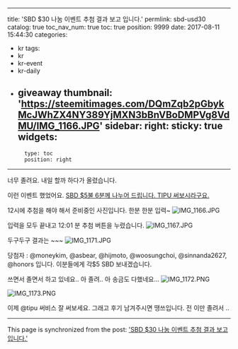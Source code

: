 
---
title: 'SBD $30 나눔 이벤트 추첨 결과 보고 입니다.'
permlink: sbd-usd30
catalog: true
toc_nav_num: true
toc: true
position: 9999
date: 2017-08-11 15:44:30
categories:
- kr
tags:
- kr
- kr-event
- kr-daily
- giveaway
thumbnail: 'https://steemitimages.com/DQmZqb2pGbykMcJWhZX4NY389YjMXN3bBnVBoDMPVg8VdMU/IMG_1166.JPG'
sidebar:
    right:
        sticky: true
widgets:
    -
        type: toc
        position: right
---


너무 졸려요. 내일 할까 하다가 올렸습니다.

이런 이벤트 했었어요.
[SBD $5불 6분께 나누어 드립니다. TIPU 써보시라구요.](https://steemit.com/kr/@kingbit/sbd-usd5-6-tipu#@ionlysaymeep/re-kingbit-re-ico-altcoin-re-kingbit-sbd-usd5-6-tipu-20170811t143035670z-20170811t145523714z)

12시에 추첨을 해야 해서 준비중인 사진입니다. 한분 한분 입력~
 ![IMG_1166.JPG](https://steemitimages.com/DQmZqb2pGbykMcJWhZX4NY389YjMXN3bBnVBoDMPVg8VdMU/IMG_1166.JPG)

입력을 모두 끝내고 12:01 분 추첨 버튼을 누렸습니다.
![IMG_1167.JPG](https://steemitimages.com/DQmau96NQxUfNrmvefLauZMMUFtHQ39QQCHtyjw8zwFEvTB/IMG_1167.JPG)

두구두구 결과는 ~~~
![IMG_1171.JPG](https://steemitimages.com/DQmXTJxcR4dFEnmLoczv1Ppzj1cF2Y5rxNHbMjj1DXeY4YB/IMG_1171.JPG)

당첨자 :  @moneykim, @asbear, @hijmoto, @woosungchoi, @sinnanda2627, @honors 입니다. 이분들에게 각$5 SBD 보내겠습니다. 

쓰면서 졸면서 하고 있네요.. 아 졸려..
아 송금도 다했네요...
![IMG_1172.PNG](https://steemitimages.com/DQmf8kzarUUw9THXCLuR5WNmE4216i3ssnitpW1fVgbpeMf/IMG_1172.PNG)

![IMG_1173.PNG](https://steemitimages.com/DQmZbLyHMTRRGQ65XnNAR8Uf6FpkcN44u2ghMVPHizq3DZU/IMG_1173.PNG)

이제 @tipu 써비스 잘 써보세요.  그래고 후기 남겨주시면 땡쓰입니다. 전 이만 졸려서 ..

- - -

This page is synchronized from the post: ['SBD $30 나눔 이벤트 추첨 결과 보고 입니다.'](https://steemit.com/@kingbit/sbd-usd30)
